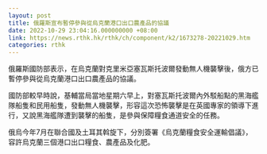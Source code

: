 ```yaml
---
layout: post
title: 俄羅斯宣布暫停參與從烏克蘭港口出口農產品的協議
date: 2022-10-29 23:04:16.000000000 +08:00
link: https://news.rthk.hk/rthk/ch/component/k2/1673278-20221029.htm
categories: rthk
---
```


俄羅斯國防部表示，在烏克蘭對克里米亞塞瓦斯托波爾發動無人機襲擊後，俄方已暫停參與從烏克蘭港口出口農產品的協議。

國防部較早時說，基輔當局當地星期六早上，對塞瓦斯托波爾內外駁船點的黑海艦隊船隻和民用船隻，發動無人機襲擊，形容這次恐怖襲擊是在英國專家的領導下進行，又說黑海艦隊遭到襲擊的船隻，是參與保障糧食通道安全的任務。

俄烏今年7月在聯合國及土耳其斡旋下，分別簽署《烏克蘭糧食安全運輸倡議》，容許烏克蘭三個港口出口糧食、農產品及化肥。
